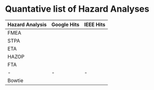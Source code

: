 # Quantative list of Hazard Analyses


| Hazard Analysis | Google Hits | IEEE Hits |
| --- | --- | --- |
| FMEA | | |
| STPA | | |
| ETA | | |
| HAZOP | | |
| FTA | | |
| - | - | - |
| Bowtie | | |
